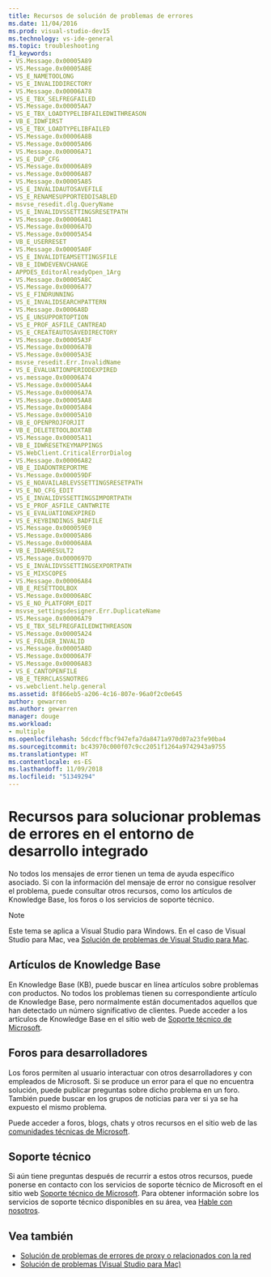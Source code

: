 ```yaml
---
title: Recursos de solución de problemas de errores
ms.date: 11/04/2016
ms.prod: visual-studio-dev15
ms.technology: vs-ide-general
ms.topic: troubleshooting
f1_keywords:
- VS.Message.0x00005A89
- VS.Message.0x00005A8E
- VS_E_NAMETOOLONG
- VS_E_INVALIDDIRECTORY
- VS.Message.0x00006A78
- VS_E_TBX_SELFREGFAILED
- VS.Message.0x00005AA7
- VS_E_TBX_LOADTYPELIBFAILEDWITHREASON
- VB_E_IDWFIRST
- VS_E_TBX_LOADTYPELIBFAILED
- VS.Message.0x00006A8B
- VS.Message.0x00005A06
- VS.Message.0x00006A71
- VS_E_DUP_CFG
- VS.Message.0x00006A89
- vs.Message.0x00006A87
- VS.Message.0x00005A85
- VS_E_INVALIDAUTOSAVEFILE
- VS_E_RENAMESUPPORTEDDISABLED
- msvse_resedit.dlg.QueryName
- VS_E_INVALIDVSSETTINGSRESETPATH
- VS.Message.0x00006A81
- VS.Message.0x00006A7D
- VS.Message.0x00005A54
- VB_E_USERRESET
- VS.Message.0x00005A0F
- VS_E_INVALIDTEAMSETTINGSFILE
- VB_E_IDWDEVENVCHANGE
- APPDES_EditorAlreadyOpen_1Arg
- VS.Message.0x00005A8C
- VS.Message.0x00006A77
- VS_E_FINDRUNNING
- VS_E_INVALIDSEARCHPATTERN
- VS.Message.0x0006A8D
- VS_E_UNSUPPORTOPTION
- VS_E_PROF_ASFILE_CANTREAD
- VS_E_CREATEAUTOSAVEDIRECTORY
- VS.Message.0x00005A3F
- VS.Message.0x00006A7B
- VS.Message.0x00005A3E
- msvse_resedit.Err.InvalidName
- VS_E_EVALUATIONPERIODEXPIRED
- vs.message.0x00006A74
- VS.Message.0x00005AA4
- VS.Message.0x00006A7A
- VS.Message.0x00005AA8
- VS.Message.0x00005A84
- VS.Message.0x00005A10
- VB_E_OPENPROJFORJIT
- VB_E_DELETETOOLBOXTAB
- VS.Message.0x00005A11
- VB_E_IDWRESETKEYMAPPINGS
- VS.WebClient.CriticalErrorDialog
- VS.Message.0x00006A82
- VB_E_IDADONTREPORTME
- Vs.Message.0x000059DF
- VS_E_NOAVAILABLEVSSETTINGSRESETPATH
- VS_E_NO_CFG_EDIT
- VS_E_INVALIDVSSETTINGSIMPORTPATH
- VS_E_PROF_ASFILE_CANTWRITE
- VS_E_EVALUATIONEXPIRED
- VS_E_KEYBINDINGS_BADFILE
- VS.Message.0x000059E0
- VS.Message.0x00005A86
- VS.Message.0x00006A8A
- VB_E_IDAHRESULT2
- VS.Message.0x0000697D
- VS_E_INVALIDVSSETTINGSEXPORTPATH
- VS_E_MIXSCOPES
- VS.Message.0x00006A84
- VB_E_RESETTOOLBOX
- VS.Message.0x00006A8C
- VS_E_NO_PLATFORM_EDIT
- msvse_settingsdesigner.Err.DuplicateName
- VS.Message.0x00006A79
- VS_E_TBX_SELFREGFAILEDWITHREASON
- VS.Message.0x00005A24
- VS_E_FOLDER_INVALID
- vs.Message.0x00005A8D
- VS.Message.0x00006A7F
- VS.Message.0x00006A83
- VS_E_CANTOPENFILE
- VB_E_TERRCLASSNOTREG
- vs.webclient.help.general
ms.assetid: 8f866eb5-a206-4c16-807e-96a0f2c0e645
author: gewarren
ms.author: gewarren
manager: douge
ms.workload:
- multiple
ms.openlocfilehash: 5dcdcffbcf947efa7da8471a970d07a23fe90ba4
ms.sourcegitcommit: bc43970c000f07c9cc2051f1264a9742943a9755
ms.translationtype: HT
ms.contentlocale: es-ES
ms.lasthandoff: 11/09/2018
ms.locfileid: "51349294"
---
```

# <a name="resources-for-troubleshooting-integrated-development-environment-errors"></a>Recursos para solucionar problemas de errores en el entorno de desarrollo integrado

No todos los mensajes de error tienen un tema de ayuda específico asociado. Si con la información del mensaje de error no consigue resolver el problema, puede consultar otros recursos, como los artículos de Knowledge Base, los foros o los servicios de soporte técnico.

> [!NOTE]
> Este tema se aplica a Visual Studio para Windows. En el caso de Visual Studio para Mac, vea [Solución de problemas de Visual Studio para Mac](/visualstudio/mac/troubleshooting).

## <a name="knowledge-base-articles"></a>Artículos de Knowledge Base

En Knowledge Base (KB), puede buscar en línea artículos sobre problemas con productos. No todos los problemas tienen su correspondiente artículo de Knowledge Base, pero normalmente están documentados aquellos que han detectado un número significativo de clientes. Puede acceder a los artículos de Knowledge Base en el sitio web de [Soporte técnico de Microsoft](https://support.microsoft.com).

## <a name="developer-forums"></a>Foros para desarrolladores

Los foros permiten al usuario interactuar con otros desarrolladores y con empleados de Microsoft. Si se produce un error para el que no encuentra solución, puede publicar preguntas sobre dicho problema en un foro. También puede buscar en los grupos de noticias para ver si ya se ha expuesto el mismo problema.

Puede acceder a foros, blogs, chats y otros recursos en el sitio web de las [comunidades técnicas de Microsoft](https://techcommunity.microsoft.com/t5/Communities/ct-p/communities).

## <a name="product-support"></a>Soporte técnico

Si aún tiene preguntas después de recurrir a estos otros recursos, puede ponerse en contacto con los servicios de soporte técnico de Microsoft en el sitio web [Soporte técnico de Microsoft](http://go.microsoft.com/fwlink/?linkid=1782). Para obtener información sobre los servicios de soporte técnico disponibles en su área, vea [Hable con nosotros](../../ide/talk-to-us.md).

## <a name="see-also"></a>Vea también

* [Solución de problemas de errores de proxy o relacionados con la red](../../install/install-and-use-visual-studio-behind-a-firewall-or-proxy-server.md#troubleshoot-network-related-errors)
* [Solución de problemas (Visual Studio para Mac)](/visualstudio/mac/troubleshooting)